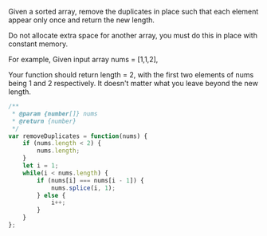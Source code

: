 Given a sorted array, remove the duplicates in place such that each element appear only once and return the new length.

Do not allocate extra space for another array, you must do this in place with constant memory.

For example,
Given input array nums = [1,1,2],

Your function should return length = 2, with the first two elements of nums being 1 and 2 respectively. It doesn't matter what you leave beyond the new length.



```js
/**
 * @param {number[]} nums
 * @return {number}
 */
var removeDuplicates = function(nums) {
    if (nums.length < 2) {
        nums.length;
    }
    let i = 1;
    while(i < nums.length) {
        if (nums[i] === nums[i - 1]) {
            nums.splice(i, 1);
        } else {
            i++;
        }
    }
};
```
